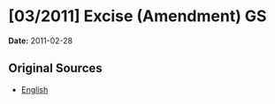# [03/2011] Excise (Amendment) GS

**Date:** 2011-02-28

## Original Sources

- [English](https://documents.gov.lk/view/bills/2011/2/03-2011_E.pdf)
